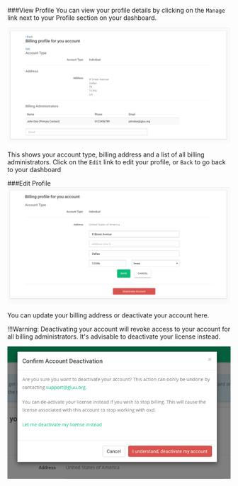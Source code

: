 ###View Profile
You can view your profile details by clicking on the `Manage` link next to your 
Profile section on your dashboard.

![oxd license](../../img/license/profile/profile.png)

This shows your account type, billing address and a list of all billing administrators. 
Click on the `Edit` link to edit your profile, or `Back` to go back to your dashboard

###Edit Profile
![oxd license](../../img/license/profile/edit-profile.png)

You can update your billing address or deactivate your account here. 

!!!Warning: 
    Deactivating your account will revoke access to your account for all billing 
    administrators. It's advisable to deactivate your license instead.

![oxd license](../../img/license/profile/deactivate.png)
